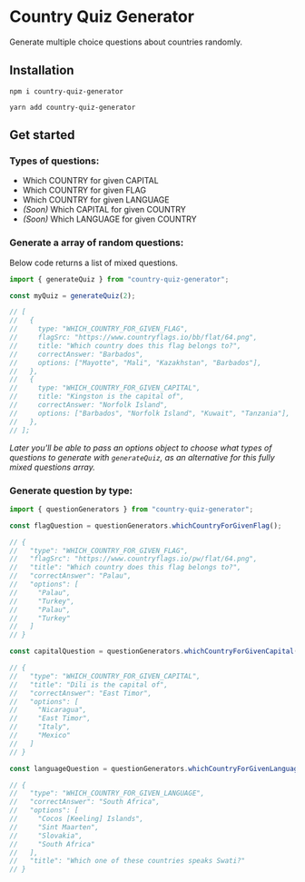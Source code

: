 # Country Quiz Generator

Generate multiple choice questions about countries randomly.

## Installation

`npm i country-quiz-generator`

`yarn add country-quiz-generator`

## Get started

### Types of questions:

- Which COUNTRY for given CAPITAL
- Which COUNTRY for given FLAG
- Which COUNTRY for given LANGUAGE
- _(Soon)_ Which CAPITAL for given COUNTRY
- _(Soon)_ Which LANGUAGE for given COUNTRY

### Generate a array of random questions:

Below code returns a list of mixed questions.

```js
import { generateQuiz } from "country-quiz-generator";

const myQuiz = generateQuiz(2);

// [
//   {
//     type: "WHICH_COUNTRY_FOR_GIVEN_FLAG",
//     flagSrc: "https://www.countryflags.io/bb/flat/64.png",
//     title: "Which country does this flag belongs to?",
//     correctAnswer: "Barbados",
//     options: ["Mayotte", "Mali", "Kazakhstan", "Barbados"],
//   },
//   {
//     type: "WHICH_COUNTRY_FOR_GIVEN_CAPITAL",
//     title: "Kingston is the capital of",
//     correctAnswer: "Norfolk Island",
//     options: ["Barbados", "Norfolk Island", "Kuwait", "Tanzania"],
//   },
// ];
```

_Later you'll be able to pass an options object to choose what types of questions to generate with `generateQuiz`, as an alternative for this fully mixed questions array._

### Generate question by type:

```js
import { questionGenerators } from "country-quiz-generator";

const flagQuestion = questionGenerators.whichCountryForGivenFlag();

// {
//   "type": "WHICH_COUNTRY_FOR_GIVEN_FLAG",
//   "flagSrc": "https://www.countryflags.io/pw/flat/64.png",
//   "title": "Which country does this flag belongs to?",
//   "correctAnswer": "Palau",
//   "options": [
//     "Palau",
//     "Turkey",
//     "Palau",
//     "Turkey"
//   ]
// }

const capitalQuestion = questionGenerators.whichCountryForGivenCapital();

// {
//   "type": "WHICH_COUNTRY_FOR_GIVEN_CAPITAL",
//   "title": "Dili is the capital of",
//   "correctAnswer": "East Timor",
//   "options": [
//     "Nicaragua",
//     "East Timor",
//     "Italy",
//     "Mexico"
//   ]
// }

const languageQuestion = questionGenerators.whichCountryForGivenLanguage();

// {
//   "type": "WHICH_COUNTRY_FOR_GIVEN_LANGUAGE",
//   "correctAnswer": "South Africa",
//   "options": [
//     "Cocos [Keeling] Islands",
//     "Sint Maarten",
//     "Slovakia",
//     "South Africa"
//   ],
//   "title": "Which one of these countries speaks Swati?"
// }
```
